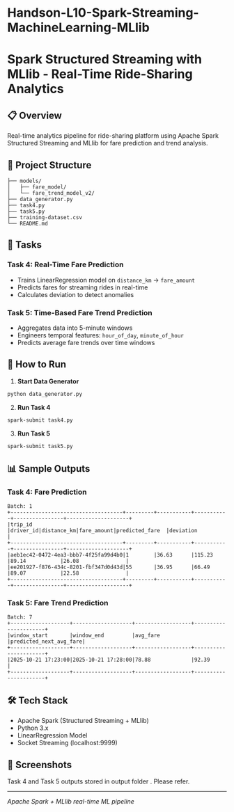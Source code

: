 # Handson-L10-Spark-Streaming-MachineLearning-MLlib
# Spark Structured Streaming with MLlib - Real-Time Ride-Sharing Analytics

## 📋 Overview
Real-time analytics pipeline for ride-sharing platform using Apache Spark Structured Streaming and MLlib for fare prediction and trend analysis.

## 📁 Project Structure
```
├── models/
│   ├── fare_model/
│   └── fare_trend_model_v2/
├── data_generator.py
├── task4.py
├── task5.py
├── training-dataset.csv
└── README.md
```

## 🎯 Tasks

### Task 4: Real-Time Fare Prediction
- Trains LinearRegression model on `distance_km` → `fare_amount`
- Predicts fares for streaming rides in real-time
- Calculates deviation to detect anomalies

### Task 5: Time-Based Fare Trend Prediction
- Aggregates data into 5-minute windows
- Engineers temporal features: `hour_of_day`, `minute_of_hour`
- Predicts average fare trends over time windows

## 🚀 How to Run

1. **Start Data Generator**
```bash
python data_generator.py
```

2. **Run Task 4**
```bash
spark-submit task4.py
```

3. **Run Task 5**
```bash
spark-submit task5.py
```

## 📊 Sample Outputs

### Task 4: Fare Prediction
```
Batch: 1
+------------------------------------+---------+-----------+-----------+----------------+--------------------+
|trip_id                             |driver_id|distance_km|fare_amount|predicted_fare  |deviation           |
+------------------------------------+---------+-----------+-----------+----------------+--------------------+
|aeb1ec42-0472-4ea3-bbb7-4f25fa99d4b0|1        |36.63      |115.23     |89.14           |26.08               |
|ee201927-f876-434c-8201-fbf347d0d43d|55       |36.95      |66.49      |89.07           |22.58               |
+------------------------------------+---------+-----------+-----------+----------------+--------------------+
```

### Task 5: Fare Trend Prediction
```
Batch: 7
+-------------------+-------------------+------------------+----------------------+
|window_start       |window_end         |avg_fare          |predicted_next_avg_fare|
+-------------------+-------------------+------------------+----------------------+
|2025-10-21 17:23:00|2025-10-21 17:28:00|78.88             |92.39                 |
+-------------------+-------------------+------------------+----------------------+
```

## 🛠️ Tech Stack
- Apache Spark (Structured Streaming + MLlib)
- Python 3.x
- LinearRegression Model
- Socket Streaming (localhost:9999)

## 📸 Screenshots

Task 4 and Task 5 outputs stored in output folder . Please refer.


---
*Apache Spark + MLlib real-time ML pipeline*
